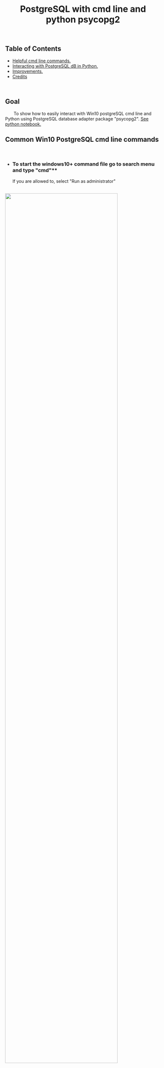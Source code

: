 <h1 align="center"> PostgreSQL with cmd line and python psycopg2 </h1> 

<br>

## Table of Contents

- [Helpful cmd line commands.](#helpful_cmd_line_commands)
- [Interacting with PostgreSQL dB in Python.](#interacting_postgres)
- [Improvements.](#improvements)
- [Credits](#credits)

<!-- END doctoc generated TOC please keep comment here to allow auto update -->

<br>

## Goal
&nbsp;&nbsp;&nbsp;&nbsp;&nbsp;&nbsp; To show how to easily interact with Win10 postgreSQL cmd line and Python using PostgreSQL database adapter package "psycopg2". [See python notebook.](https://github.com/hilsdsg3/PostgreSQL-python/blob/master/data/postgres_database.ipynb)

<a name='helpful_cmd_line_commands'></a>
## Common Win10 PostgreSQL cmd line commands
<br>

- ### To start the windows10+ command file go to search menu and type "cmd"**<br>
&nbsp;&nbsp;&nbsp;&nbsp;&nbsp;&nbsp;If you are allowed to, select "Run as administrator" 
<br><br>
<p align="left"><img width=85% src="https://github.com/hilsdsg3/PostgreSQL-python/blob/master/data/cmd_line_start.png"></p>

<br>

- ### To start postgreSQL server<br>
d : dBase name <br>
W : Password prompt - even if there is no password <br>
U : username <br>
Learning : an example dB<br>
postgres : user<br>
[There are more -options at this link](https://www.postgresql.org/docs/11/app-psql.html)
<br>
```
psql -d Learning -U postgres -W
```
output :
<p align="left"><img width=100% src="https://github.com/hilsdsg3/PostgreSQL-python/blob/master/data/start_postgres.png"></p>


<br>

- ### A COLON (;) commits any message to the database
```
DROP DATABASE TARGET_dB;
CREATE DATABASE TARGET_db;
```
<br>

- ### Drop existing connections but yours
For PostgreSQL 9.2 and above use the following
```
SELECT pg_terminate_backend(pg_stat_activity.pid)
FROM pg_stat_activity
WHERE pg_stat_activity.datname = 'TARGET_dB' -- ← change this to your DB
  AND pid <> pg_backend_pid();
```
<br>

- ### Drop a database<br>
If you don't see a confirmation message,
the command didn't commit (execute) to the dB    
```
DROP DATABASE TARGET_dB;
```
output (confirmation message) :
```
DROP DATABASE
```
<br>

- ### See all a list of databases

```
\l
```
output :
<p align="left"><img width=100% src="https://github.com/hilsdsg3/PostgreSQL-python/blob/master/data/list_of_databases.png"></p>

<a name='interacting_postgres'></a>
## Interacting with PostgreSQL dB in Python

- ### Prerequisite - Install in your local python environment "psycopg2" package<br>
&nbsp;&nbsp;&nbsp;&nbsp;&nbsp;&nbsp;Psycopg is a PostgreSQL database package that is interactive shell
with PostgreSQL. It allows one to create, read, update, and delete PostgreSQL databases and tables. <br>[More about the installation here.](https://pypi.org/project/psycopg2/)<br>
&nbsp;&nbsp;&nbsp;&nbsp;&nbsp;&nbsp;One of the most frequent operations in interacting with a database is CRUD which stands for create, read, update, and delete a database, table, or content data. I will go over each of these simple steps.

- ### Create a database<br>
&nbsp;&nbsp;&nbsp;&nbsp;&nbsp;&nbsp;Once you have psycopg2 installed, import the package in python. Next connect to the postgres server in python. Please read the documentation of establishing a connection.<br><br>
database = 'postgres'  # database server name
user = 'postgres'
password = 'password' # this value you may change later
host = '127.0.0.1' # local host computer's IP address
port = '5432' # PostgreSQL's default port

```
# import the package
import psycopg2

# set the variables
DATABASE_INITIAL_ = 'postgres'
USER_ = 'postgres'
PASSWORD_ = 'password'
HOST_ = '127.0.0.1'
PORT_ = '5432'
DATABASE_ = 'financial' # sample database that is created 

#establishing the connection
conn = psycopg2.connect(
   database = DATABASE_INITIAL_,
   user = USER_,
   password = PASSWORD_,
   host = HOST_,
   port = PORT_
)

# Setting the connection to TRUE allows cleaner
# commit statements able to be read by postgreSQL 
# conn.autocommit = True. If there is no autocommit,
# there are certain complex statements that don't
# execute cleanly.
conn.autocommit = True

# Creating a cursor object in order to execute statements
cursor = conn.cursor()

# Preparing query to create a database
sql = '''CREATE database '''+DATABASE_;

# Creating a database
cursor.execute(sql)
print(f'\n{DATABASE_} database created successfully........')
print(f'\nCREATE database commit comment :\n"{sql}"\n')

# Closing the connection - always close the database when not interacting 
conn.close()
print(f'\n{DATABASE_} database now closed successfully........')
```
output in python and cmd line :
```
financial database created successfully........
CREATE database commit comment :
"CREATE database financial"
financial database now closed successfully........
```
<p align="left"><img width=100% src="https://github.com/hilsdsg3/PostgreSQL-python/blob/master/data/CREATE_dB.png"></p>
</details>

- ### Create a table<br>
&nbsp;&nbsp;&nbsp;&nbsp;&nbsp;&nbsp; Once you have created the database and connected, CREATE a table. The table create statement looks complex, so I output a copy of the SQL statement below. This statement could be used as a simplification.
<br>
TABLE_ = 'realized_profit_loss_tranactions'<br>
DATABASE_ = 'financial' # sample database that is created 

```
#establishing the connection
conn = psycopg2.connect(
   database=DATABASE_,
   user = USER_,
   password = PASSWORD_,
   host = HOST_,
   port = PORT_
)

conn.autocommit = True

# #Creating a cursor object using the cursor() method
cursor = conn.cursor()

# table sample column organization
columns = {1:'Closed_Date',
           2:'Symbol',
           3:'Name',
           4:'Quantity',
           5:'Proceeds',
           6:'CostBasis',
           7:'Personal',
           8:'Total_Gain_Loss_pc',
           9:'Long_Term_Gain_Loss_amt',
           10:'Long_Term_Gain_Loss_pc',
           11:'Short_Term_Gain_Loss_amt',
           12:'Short_Term_Gain_Loss_pc',
           13:'Wash_Sale',
           14:'account'}

# table datatype setup
datatype = {'FT' : 'FLOAT',
            'DT' : 'DATE',
            'INT' : 'INTEGER',
            'CHAR_S' : 'CHAR(20)',
            'CHAR_L' : 'CHAR(40)'}

# table space_nulls setup
spaces_nulls = {'NLL' : 'NULL',
                'NNULL' : 'NOT NULL',
                'sp' : ''' ''',
                'cma' : ''',''',
                'nl' : '''\n'''}


#Creating table as per requirement
sql ='''CREATE TABLE '''+TABLE_+'''\n('''\
    +columns[1]+spaces_nulls['sp']+datatype['DT']+spaces_nulls['sp']+spaces_nulls['NNULL']+spaces_nulls['cma']+spaces_nulls['nl']\
    +columns[2]+spaces_nulls['sp']+datatype['CHAR_S']+spaces_nulls['sp']+spaces_nulls['NNULL']+spaces_nulls['cma']+spaces_nulls['nl']\
    +columns[3]+spaces_nulls['sp']+datatype['CHAR_L']+spaces_nulls['sp']+spaces_nulls['NLL']+spaces_nulls['cma']+spaces_nulls['nl']\
    +columns[4]+spaces_nulls['sp']+datatype['INT']+spaces_nulls['sp']+spaces_nulls['NLL']+spaces_nulls['cma']+spaces_nulls['nl']\
    +columns[5]+spaces_nulls['sp']+datatype['FT']+spaces_nulls['sp']+spaces_nulls['NLL']+spaces_nulls['cma']+spaces_nulls['nl']\
    +columns[6]+spaces_nulls['sp']+datatype['FT']+spaces_nulls['sp']+spaces_nulls['NLL']+spaces_nulls['cma']+spaces_nulls['nl']\
    +columns[7]+spaces_nulls['sp']+datatype['FT']+spaces_nulls['sp']+spaces_nulls['NLL']+spaces_nulls['cma']+spaces_nulls['nl']\
    +columns[8]+spaces_nulls['sp']+datatype['FT']+spaces_nulls['sp']+spaces_nulls['NLL']+spaces_nulls['cma']+spaces_nulls['nl']\
    +columns[9]+spaces_nulls['sp']+datatype['FT']+spaces_nulls['sp']+spaces_nulls['NLL']+spaces_nulls['cma']+spaces_nulls['nl']\
    +columns[10]+spaces_nulls['sp']+datatype['FT']+spaces_nulls['sp']+spaces_nulls['NLL']+spaces_nulls['cma']+spaces_nulls['nl']\
    +columns[11]+spaces_nulls['sp']+datatype['FT']+spaces_nulls['sp']+spaces_nulls['NLL']+spaces_nulls['cma']+spaces_nulls['nl']\
    +columns[12]+spaces_nulls['sp']+datatype['FT']+spaces_nulls['sp']+spaces_nulls['NLL']+spaces_nulls['cma']+spaces_nulls['nl']\
    +columns[13]+spaces_nulls['sp']+datatype['CHAR_S']+spaces_nulls['sp']+spaces_nulls['NLL']+spaces_nulls['cma']+spaces_nulls['nl']\
    +columns[14]+spaces_nulls['sp']+datatype['CHAR_S']+spaces_nulls['sp']+spaces_nulls['NLL']+spaces_nulls['nl']\
+''')'''

cursor.execute(sql)

print(f'\nTable created successfully........')
print(f'\nTable CREATE sql commit comment :\n"{sql}"\n')


arr = ['column_name','data_type', 'is_nullable']
sql = """                              
SELECT """+arr[0]+""", """+arr[1]+""", """+arr[2]+"""
FROM information_schema.columns
WHERE table_name = '"""+TABLE_+"""'""";

cursor.execute(sql)
print(f'\n READ database commit comment :\n"{sql}"\n')

data = cursor.fetchall()

panda_df = pd.DataFrame(data = data,  
                        columns = arr)

print(f'\nPandas schema READ :\n"{panda_df}"\n')

# #Closing the connection
conn.close()
print(f'\n{DATABASE_} database now closed successfully........')
```
output in python :
```
Table created successfully........

Table CREATE sql commit comment :
"CREATE TABLE realized_profit_loss_tranactions
(Closed_Date DATE NOT NULL,
Symbol CHAR(20) NOT NULL,
Name CHAR(40) NULL,
Quantity INTEGER NULL,
Proceeds FLOAT NULL,
CostBasis FLOAT NULL,
Personal FLOAT NULL,
Total_Gain_Loss_pc FLOAT NULL,
Long_Term_Gain_Loss_amt FLOAT NULL,
Long_Term_Gain_Loss_pc FLOAT NULL,
Short_Term_Gain_Loss_amt FLOAT NULL,
Short_Term_Gain_Loss_pc FLOAT NULL,
Wash_Sale CHAR(20) NULL,
account CHAR(20) NULL
)"


 READ database commit comment :
"                              
SELECT column_name, data_type, is_nullable
FROM information_schema.columns
WHERE table_name = 'realized_profit_loss_tranactions'"


Table schema READ sql commit comment :
"                 column_name         data_type is_nullable
0                closed_date              date          NO
1                     symbol         character          NO
2                       name         character         YES
3                   quantity           integer         YES
4                   proceeds  double precision         YES
5                  costbasis  double precision         YES
6                   personal  double precision         YES
7         total_gain_loss_pc  double precision         YES
8    long_term_gain_loss_amt  double precision         YES
9     long_term_gain_loss_pc  double precision         YES
10  short_term_gain_loss_amt  double precision         YES
11   short_term_gain_loss_pc  double precision         YES
12                 wash_sale         character         YES
13                   account         character         YES"


financial database now closed successfully........
```
cmd line output :
```
financial=# psql -d financial -U postgres -W
financial-# \d
                      List of relations
 Schema |               Name               | Type  |  Owner
--------+----------------------------------+-------+----------
 public | realized_profit_loss_tranactions | table | postgres
(1 row)

financial=# SELECT column_name, data_type, is_nullable
financial-# FROM information_schema.columns
financial-# WHERE table_name = 'realized_profit_loss_tranactions';

       column_name        |    data_type     | is_nullable
--------------------------+------------------+-------------
 closed_date              | date             | NO
 symbol                   | character        | NO
 name                     | character        | YES
 quantity                 | integer          | YES
 proceeds                 | double precision | YES
 costbasis                | double precision | YES
 personal                 | double precision | YES
 total_gain_loss_pc       | double precision | YES
 long_term_gain_loss_amt  | double precision | YES
 long_term_gain_loss_pc   | double precision | YES
 short_term_gain_loss_amt | double precision | YES
 short_term_gain_loss_pc  | double precision | YES
 wash_sale                | character        | YES
 account                  | character        | YES
(14 rows)

```
<br>

- ### Update the table<br>
&nbsp;&nbsp;&nbsp;&nbsp;&nbsp;&nbsp; When the table schema is created, then update with values as the following. The python viewing is in pandas df because of the simplicity in display. This would not be feasible with reading 1 million rows for the database. When the table schema is as many columns as this sample. The cmd line output does not display well. It is better to view it in python with pandas in python not the following output.

```
import pandas as pd

#establishing the connection
conn = psycopg2.connect(
   database=DATABASE_,
   user = USER_,
   password = PASSWORD_,
   host = HOST_,
   port = PORT_
)

conn.autocommit = True

# #Creating a cursor object using the cursor() method
cursor = conn.cursor()

# Preparing SQL queries to INSERT a record into the database.
sql = '''INSERT INTO '''+TABLE_+'''\n('''\
    +columns[1]+spaces_nulls['cma']+spaces_nulls['nl']\
    +columns[2]+spaces_nulls['cma']+spaces_nulls['nl']\
    +columns[3]+spaces_nulls['cma']+spaces_nulls['nl']\
    +columns[4]+spaces_nulls['cma']+spaces_nulls['nl']\
    +columns[5]+spaces_nulls['cma']+spaces_nulls['nl']\
    +columns[6]+spaces_nulls['cma']+spaces_nulls['nl']\
    +columns[7]+spaces_nulls['cma']+spaces_nulls['nl']\
    +columns[8]+spaces_nulls['cma']+spaces_nulls['nl']\
    +columns[9]+spaces_nulls['cma']+spaces_nulls['nl']\
    +columns[10]+spaces_nulls['cma']+spaces_nulls['nl']\
    +columns[11]+spaces_nulls['cma']+spaces_nulls['nl']\
    +columns[12]+spaces_nulls['cma']+spaces_nulls['nl']\
    +columns[13]+spaces_nulls['cma']+spaces_nulls['nl']\
    +columns[14]+spaces_nulls['nl']\
   +''') VALUES (
   '2017-06-15',
   'TLT',
   'ISHARES',
   132,
   15847.18,
   16023.15,
   -43.99,
   -0.27,
   0,
   0,
   -43.99,
   -0.27,
   'Yes',
   'Personal'
   )'''
cursor.execute(sql)

print(f'\nData inserted successfully........')
print(f'Table INSERT sql commit comment :\n"{sql}"/n')

sql = "SELECT * FROM "+TABLE_
cursor.execute(sql)

# Formatting the dataframe
rows = cursor.fetchall()
arr = np.array(rows).flatten()
df = pd.DataFrame(np.zeros((1,len(columns))), columns=columns.values())
for i,nr in enumerate(columns):
    df.loc[0,columns[nr]] = arr[i]
df['Closed_Date'] = pd.to_datetime(df['Closed_Date'])

print(f'\nData fetched successfully........')
print(f'Table READ sql commit comment :\n"{sql}"\n')
print(f'\nPandas schema READ :')
df = display(df)

# Closing the connection
conn.close()
print(f'\n{DATABASE_} database now closed successfully........')
```
python output :
```
Data inserted successfully........
Table INSERT sql commit comment :
"INSERT INTO realized_profit_loss_tranactions
(Closed_Date,
Symbol,
Name,
Quantity,
Proceeds,
CostBasis,
Personal,
Total_Gain_Loss_pc,
Long_Term_Gain_Loss_amt,
Long_Term_Gain_Loss_pc,
Short_Term_Gain_Loss_amt,
Short_Term_Gain_Loss_pc,
Wash_Sale,
account
) VALUES (
   '2017-06-15',
   'TLT',
   'ISHARES',
   132,
   15847.18,
   16023.15,
   -43.99,
   -0.27,
   0,
   0,
   -43.99,
   -0.27,
   'Yes',
   'Personal'
   )"/n

Data fetched successfully........
Table READ sql commit comment :
"SELECT * FROM realized_profit_loss_tranactions"

Pandas schema READ :
Closed_Date	Symbol	Name	Quantity	Proceeds	CostBasis	Personal	Total_Gain_Loss_pc	Long_Term_Gain_Loss_amt	Long_Term_Gain_Loss_pc	Short_Term_Gain_Loss_amt	Short_Term_Gain_Loss_pc	Wash_Sale	account
0	2017-06-15	TLT	ISHARES	132.0	15847.18	16023.15	-43.99	-0.27	0.0	0.0	-43.99	-0.27	Yes	Personal

financial database now closed successfully........
```
output in cmd line :
```
financial=# select * FROM realized_profit_loss_tranactions;
 closed_date | symbol |    name    | quantity | proceeds | costbasis | personal | total_gain_loss_pc | long_term_gain_loss_amt | long_term_gain_loss_pc | short_term_gain_loss_amt | short_term_gain_loss_pc | wash_sale |  account
-------------+--------+------------+----------+----------+-----------+----------+--------------------+-------------------------+------------------------+--------------------------+-------------------------+-----------+------------
 2017-06-15  | TLT    | ISHARES    |      132 | 15847.18 |  16023.15 |   -43.99 |              -0.27 |                       0 |                      0 |                   -43.99 |                   -0.27 | Yes       | Personal
(1 row)
```
<br>

- ### Delete/Drop a table<br>

```
#establishing the connection
conn = psycopg2.connect(
    database = DATABASE_,
    user = USER_,
    password = PASSWORD_,
    host = HOST_,
    port = PORT_
)
conn.autocommit = True

#Creating a cursor object using the cursor() method
cursor = conn.cursor()

#Preparing query to create a database
sql = '''DROP TABLE '''+TABLE_;
cursor.execute(sql)
print(f"\n{TABLE_} dropped successfully........")

#Closing the connection
conn.close()
print(f'\n{DATABASE_} database now closed successfully........')

```
output in python :
```
realized_profit_loss_tranactions dropped successfully........

financial database now closed successfully........
```
<br>
<a name='improvements'></a>
## Improvements
- create funtion wrappers in python
- create try and fail statements


</details>
</details>

<br>

## Credits

- PostgreSQL: Documentation. (2000). Retrieved from https://www.postgresql.org/docs/

- psycopg2. (2020, September 7). Retrieved from https://pypi.org/project/psycopg2/
